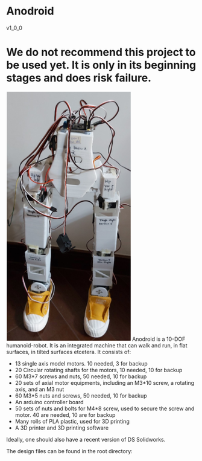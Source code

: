 # Anodroid
v1_0_0
# We do not recommend this project to be used yet. It is only in its beginning stages and does risk failure. 

![GitHub Logo](/2020-03-10_222849.png)
Anodroid is a 10-DOF humanoid-robot. It is an integrated machine that can walk and run, in flat surfaces, in tilted surfaces etcetera. It consists of:
- 13 single axis model motors. 10 needed, 3 for backup
- 20 Circular rotating shafts for the motors, 10 needed, 10 for backup 
- 60 M3*7 screws and nuts, 50 needed, 10 for backup
- 20 sets of axial motor equipments, including an M3*10 screw, a rotating axis, and an M3 nut
- 60 M3*5 nuts and screws, 50 needed, 10 for backup
- An arduino controller board
- 50 sets of nuts and bolts for M4*8 screw, used to secure the screw and motor. 40 are needed, 10 are for backup
- Many rolls of PLA plastic, used for 3D printing
- A 3D printer and 3D printing software

Ideally, one should also have a recent version of DS Solidworks. 

The design files can be found in the root directory:

